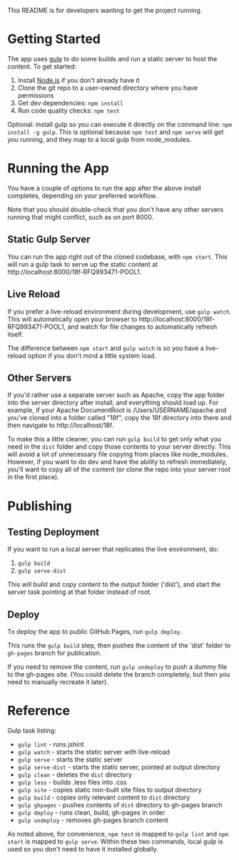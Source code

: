 This README is for developers wanting to get the project running.

# Getting Started

The app uses [gulp](http://gulpjs.com/) to do some builds and run a static server to host the content. To get started:

1. Install [Node.js](https://nodejs.org/) if you don't already have it
1. Clone the git repo to a user-owned directory where you have permissions
1. Get dev dependencies: `npm install`
1. Run code quality checks: `npm test`

Optional: install gulp so you can execute it directly on the command line: `npm install -g gulp`.
This is optional because `npm test` and `npm serve` will get you running, and they map to a local gulp from node_modules.

# Running the App

You have a couple of options to run the app after the above install completes, depending on your preferred workflow.

Note that you should double-check that you don't have any other servers running that might conflict, such as on port 8000.

## Static Gulp Server

You can run the app right out of the cloned codebase, with `npm start`. This will run a gulp task to serve up the static content at http://localhost:8000/18f-RFQ993471-POOL1.
 
## Live Reload

If you prefer a live-reload environment during development, use `gulp watch`.
This will automatically open your browser to http://localhost:8000/18f-RFQ993471-POOL1, and watch for file changes to automatically refresh itself.

The difference between `npm start` and `gulp watch` is so you have a live-reload option if you don't mind a little system load.

## Other Servers

If you'd rather use a separate server such as Apache, copy the app folder into the server directory after install, and everything should load up.
For example, if your Apache DocumentRoot is /Users/USERNAME/apache and you've cloned into a folder called "18f", copy the 18f directory into there and then navigate to http://localhost/18f.

To make this a little cleaner, you can run `gulp build` to get only what you need in the `dist` folder and copy those contents to your server directly.
This will avoid a lot of unnecessary file copying from places like node_modules.
However, if you want to do dev and have the ability to refresh immediately, you'll want to copy all of the content
(or clone the repo into your server root in the first place). 

# Publishing

## Testing Deployment

If you want to run a local server that replicates the live environment, do:

1. `gulp build`
1. `gulp serve-dist`

This will build and copy content to the output folder ('dist'), and start the server task pointing at that folder instead of root.

## Deploy

To deploy the app to public GitHub Pages, run `gulp deploy`.

This runs the `gulp build` step, then pushes the content of the 'dist' folder to `gh-pages` branch for publication.

If you need to remove the content, run `gulp undeploy` to push a dummy file to the gh-pages site.
(You could delete the branch completely, but then you need to manually recreate it later).


# Reference

Gulp task listing:

* `gulp lint` - runs jshint
* `gulp watch` - starts the static server with live-reload
* `gulp serve` - starts the static server
* `gulp serve-dist` - starts the static server, pointed at output directory
* `gulp clean` - deletes the `dist` directory
* `gulp less` - builds .less files into .css
* `gulp site` - copies static non-built site files to output directory
* `gulp build` - copies only relevant content to `dist` directory
* `gulp ghpages` - pushes contents of `dist` directory to gh-pages branch
* `gulp deploy` - runs clean, build, gh-pages in order
* `gulp undeploy` - removes gh-pages branch content

As noted above, for convenience, `npm test` is mapped to `gulp lint` and `npm start` is mapped to `gulp serve`.
Within these two commands, local gulp is used so you don't need to have it installed globally.

